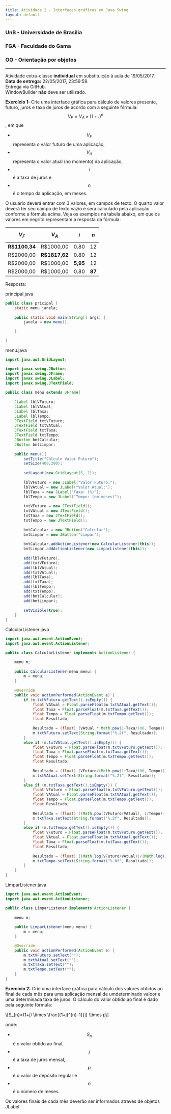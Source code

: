```yaml
---
title: Atividade 2 - Interfaces gráficas em Java Swing
layout: default
---
```


### UnB - Universidade de Brasilia
### FGA - Faculdade do Gama
### OO - Orientação por objetos
------

Atividade extra-classe **individual** em substituição à aula de 19/05/2017.  
**Data de entrega:** 22/05/2017, 23:59:59.  
Entrega via GitHub.  
WindowBuilder **não** deve ser utilizado. 


**Exercício 1:** Crie uma interface gráfica para cálculo de valores presente, futuro, juros e taxa de juros de acordo com a seguinte fórmula: 
$$V_{F} = V_{A} \times (1 + i)^{n}$$, em que 
* $$V_{F}$$ representa o valor futuro de uma aplicação,
* $$V_{A}$$ representa o valor atual (no momento) da aplicação, 
* $$i$$ é a taxa de juros e 
* $$n$$ é o tempo da aplicação, em meses.

O usuário deverá entrar com 3 valores, em campos de texto. O quarto valor deverá ter seu campo de texto vazio e será calculado pela aplicação conforme a fórmula acima. Veja os exemplos na tabela abaixo, em que os valores em negrito representam a resposta da fórmula:

|$$V_{F}$$    |$$V_{A}$$    |$$i$$     |$$n$$     |
|:-----------:|:-----------:|:--------:|:--------:|
|**R$1100,34**|R$1000,00    |0.80      |12        |
|R$2000,00    |**R$1817,62**|0.80      |12        |
|R$2000,00    |  R$1000,00  |**5,95**  |12        |
|R$2000,00    |  R$1000,00  |0.80      |**87**    |

Resposta:

principal.java
```java
public class pricipal {
	static menu janela;
	
	public static void main(String[] args) {
		janela = new menu();

	}

}
```

menu.java
```java
import java.awt.GridLayout;

import javax.swing.JButton;
import javax.swing.JFrame;
import javax.swing.JLabel;
import javax.swing.JTextField;
	
public class menu extends JFrame{
	
	JLabel lblVFuturo; 
	JLabel lblVAtual;
	JLabel lblTaxa;
	JLabel lblTempo;
	JTextField txtVFuturo;
	JTextField txtVAtual;
	JTextField txtTaxa;
	JTextField txtTempo;
	JButton bntCalcular;
	JButton bntLimpar;
	
	public menu(){
		setTitle("Cálculo Valor Futuro");
		setSize(400,200);
		
		setLayout(new GridLayout(5, 2));
		
		lblVFuturo = new JLabel("Valor Futuro:");
		lblVAtual = new JLabel("Valor Atual:");
		lblTaxa = new JLabel("Taxa: (%)");
		lblTempo = new JLabel("Tempo: (em meses)");
		
		txtVFuturo = new JTextField();
		txtVAtual = new JTextField();
		txtTaxa = new JTextField();
		txtTempo = new JTextField();
		
		bntCalcular = new JButton("Calcular");
		bntLimpar = new JButton("Limpar");
		
		bntCalcular.addActionListener(new CalcularListener(this));
		bntLimpar.addActionListener(new LimparListener(this));
		
		add(lblVFuturo);
		add(txtVFuturo);
		add(lblVAtual);
		add(txtVAtual);
		add(lblTaxa);
		add(txtTaxa);
		add(lblTempo);
		add(txtTempo);		
		add(bntCalcular);
		add(bntLimpar);
		
		setVisible(true);
	}
}
```
CalcularListener.java
```java
import java.awt.event.ActionEvent;
import java.awt.event.ActionListener;

public class CalcularListener implements ActionListener {

	menu m;
	
	public CalcularListener(menu menu) {
		m = menu;
	}
	
	@Override
	public void actionPerformed(ActionEvent e) {
		if (m.txtVFuturo.getText().isEmpty()) {
			float VAtual = Float.parseFloat(m.txtVAtual.getText());
			float Taxa = Float.parseFloat(m.txtTaxa.getText());
			float Tempo = Float.parseFloat(m.txtTempo.getText());
			float Resultado;
      
			Resultado = (float) (VAtual * Math.pow(1+Taxa/100, Tempo));
			m.txtVFuturo.setText(String.format("%.2f", Resultado));
		}
		else if (m.txtVAtual.getText().isEmpty()) {
			float VFuturo = Float.parseFloat(m.txtVFuturo.getText());
			float Taxa = Float.parseFloat(m.txtTaxa.getText());
			float Tempo = Float.parseFloat(m.txtTempo.getText());
			float Resultado;
      
			Resultado = (float) (VFuturo/(Math.pow(1+Taxa/100, Tempo)));
			m.txtVAtual.setText(String.format("%.2f", Resultado));
		}
		else if (m.txtTaxa.getText().isEmpty()) {
			float VFuturo = Float.parseFloat(m.txtVFuturo.getText());
			float VAtual = Float.parseFloat(m.txtVAtual.getText());
			float Tempo = Float.parseFloat(m.txtTempo.getText());
			float Resultado;
      
			Resultado = (float) ((Math.pow((VFuturo/VAtual), 1/Tempo)- 1) * 100);
			m.txtTaxa.setText(String.format("%.2f", Resultado));
		}
		else if (m.txtTempo.getText().isEmpty()) {
			float VFuturo = Float.parseFloat(m.txtVFuturo.getText());
			float VAtual = Float.parseFloat(m.txtVAtual.getText());
			float Taxa = Float.parseFloat(m.txtTaxa.getText());
			float Resultado;
      
			Resultado = (float) ((Math.log(VFuturo/VAtual))/(Math.log(1 + Taxa/100)));
			m.txtTempo.setText(String.format("%.0f", Resultado));
		}
	}
}
```
LimparListener.java
```java
import java.awt.event.ActionEvent;
import java.awt.event.ActionListener;

public class LimparListener implements ActionListener {
	
	menu m;
	
	public LimparListener(menu menu) {
		m = menu;
	}

	@Override
	public void actionPerformed(ActionEvent e) {
		m.txtVFuturo.setText("");
		m.txtVAtual.setText("");
		m.txtTaxa.setText("");
		m.txtTempo.setText("");
	}
}
```



**Exercício 2:** Crie uma interface gráfica para cálculo dos valores obtidos ao final de cada mês para uma aplicação mensal de umdeterminado valoor e uma determinada taxa de juros. O cálculo do valor obtido ao final é dado pela seguinte fórmula: 

\\[S_{n}=(1+j) \times \frac{(1+j)^{n}-1}{j} \times p\\]


onde: 

* $$S_{n}$$ é o valor obtido ao final, 
* $$j$$ é a taxa de juros mensal, 
* $$p$$ é o valor de depósito regular e 
* $$n$$ é o número de meses.


Os valores finais de cada mês deverão ser informados através de objetos JLabel. 
